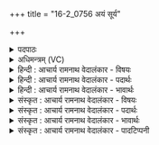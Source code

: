 +++
title = "16-2_0756 अयं सूर्य"

+++
<details><summary>पदपाठः</summary>

अ꣣य꣢म्। सू꣡र्यः꣢꣯। इ꣣व। उपदृ꣢क्। उ꣣प। दृ꣢क्। अ꣣य꣢म्। स꣡रा꣢꣯ꣳसि। धा꣣वति। स꣣प्त꣢। प्र꣣व꣡तः꣢। आ। दि꣡व꣢꣯म्। ७५६।
</details>

<details><summary>अधिमन्त्रम् (VC)</summary>

- पवमानः सोमः
- अवत्सारः काश्यपः
- गायत्री
- षड्जः
</details>

<details><summary>हिन्दी : आचार्य रामनाथ वेदालंकार - विषयः</summary>

अगले मन्त्र में पुनः उसी विषय का वर्णन है।
</details>

<details><summary>हिन्दी : आचार्य रामनाथ वेदालंकार - पदार्थः</summary>

पदार्थान्वयभाषाः -  (अयम्) यह सोम अर्थात् सौम्य परमात्मा (सूर्यः इव) सूर्य के समान (उपदृक्) दर्शानेवाला है। (अयम्) यह सौम्य परमात्मा (सरांसि) हृदय-सरोवरों में (धावति) शीघ्र पहुँचता है तथा उन्हें धोकर शुद्ध कर देता है। यह सौम्य परमात्मा (सप्त) सात (प्रवतः) ज्ञानेन्द्रियों सहित मन और बुद्धि को और (दिवम्) तेजस्वी जीवात्मा को (आ) प्राप्त होता है तथा उन्हें धोकर शुद्ध करता है ॥२॥ इस मन्त्र में उपमालङ्कार है ॥२॥
</details>

<details><summary>हिन्दी : आचार्य रामनाथ वेदालंकार - भावार्थः</summary>

भावार्थभाषाः -  जैसे सूर्य सब वस्तुओं को दिखाता है,अपनी किरणों से बादलरूप सरोवरों में पहुँचता है,भूमि-चन्द्रमा आदि सात ग्रहों-उपग्रहों को अपने प्रकाश से शुद्ध करता है और द्युलोक में स्थित होता है,वैसे ही परमात्मा सबको दृष्टि प्रदान करनेवाला,सबके हृदय-सरोवरों में पहुँचनेवाला,देहवर्ती सात प्राणों को शुद्ध करनेवाला और आत्मपुरी में स्थित होनेवाला है ॥२॥
</details>

<details><summary>संस्कृत : आचार्य रामनाथ वेदालंकार - विषयः</summary>

अथ पुनस्तमेव विषयमाह।
</details>

<details><summary>संस्कृत : आचार्य रामनाथ वेदालंकार - पदार्थः</summary>

पदार्थान्वयभाषाः -  (अयम्) एषः सोमः सौम्यः परमात्मा (सूर्यः इव) आदित्यः इव (उपदृक्) उपदर्शयिता अस्ति। (अयम्) एषः सौम्यः परमात्मा (सरांसि२) हृदयसरोवरान् (धावति) द्रुतं गच्छति, शोधयति वा। [धावु गतिशुद्ध्योः भ्वादिः।] अयम् (सप्त) सप्तसंख्यकान् (प्रवतः३) ज्ञानेन्द्रियसहितान् मनोबुद्धिलोकान्, (दिवम्) द्योतमानम् जीवात्मानं च (आ) आधावति आगच्छति शोधयति वा ॥२॥ अत्रोपमालङ्कारः ॥२॥
</details>

<details><summary>संस्कृत : आचार्य रामनाथ वेदालंकार - भावार्थः</summary>

भावार्थभाषाः -  यथा सूर्यः सर्वेषां पदार्थानामुपदर्शको भवति,स्वकिरणैः मेघसरोवरान् गच्छति,भूमिचन्द्रादीन् सप्त ग्रहोपग्रहान् स्वप्रकाशेन शोधयति,दिवि तिष्ठति तथैव परमात्मा सर्वेषां दृष्टिप्रदाता,हृदयसरांसि गन्ता,देहवर्तिनः सप्त प्राणान् शोधयिता,आत्मपुरि च स्थाता वर्तते ॥२॥
</details>

<details><summary>संस्कृत : आचार्य रामनाथ वेदालंकार - पादटिप्पनी</summary>

टिप्पणी:   १. ऋ० ९।५४।२। २. सरांसि त्रिंशत् उक्थपात्राणि इति केचिद् वदन्ति, अपरे तु त्रिंशदहोरात्राणि सरांसि, तानि धावति प्रतिगच्छति। तथा च यास्कः—तत्रैतद् याज्ञिका वेदयन्ते त्रिंशदुक्थपात्राणि माध्यन्दिने सवने एकदेवतानि, तान्येतस्मिन् काल एकेन प्रतिधानेन पिबन्ति, तान्यत्र सरांस्युच्यन्ते। त्रिंशदपरपक्षस्याहोरात्राः, त्रिंशत् पूर्वपक्षस्येति नैरुक्ताः (निरु० ५।११)—इति सा०। ३. सप्त प्रवतः सप्त नदीः—इति सा०। सप्त लोकान् अथवा सप्त छन्दांसि—इति वि०।
</details>